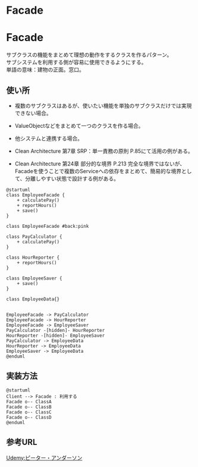 # Facade

# Facade
サブクラスの機能をまとめて理想の動作をするクラスを作るパターン。  
サブシステムを利用する側が容易に使用できるようにする。  
単語の意味：建物の正面。窓口。

## 使い所
- 複数のサブクラスはあるが、使いたい機能を単独のサブクラスだけでは実現できない場合。
- ValueObjectなどをまとめて一つのクラスを作る場合。
- 他システムと連携する場合。

- Clean Architecture 第7章 SRP：単一責務の原則 P.85にて活用の例がある。
- Clean Architecture 第24章 部分的な境界 P.213 完全な境界ではないが、Facadeを使うことで複数のServiceへの依存をまとめて、簡易的な境界として、分離しやすい状態で設計する例がある。
``` plantuml
@startuml
class EmployeeFacade {
    + calculatePay()
    + reportHours()
    + save()
} 

class EmployeeFacade #back:pink

class PayCalculator {
    + calculatePay()
}

class HourReporter {
    + reportHours()
}

class EmployeeSaver {
    + save()
}

class EmployeeData{}


EmployeeFacade -> PayCalculator
EmployeeFacade -> HourReporter
EmployeeFacade -> EmployeeSaver
PayCalculator -[hidden]- HourReporter
HourReporter -[hidden]- EmployeeSaver
PayCalculator -> EmployeeData
HourReporter -> EmployeeData
EmployeeSaver -> EmployeeData
@enduml
```

## 実装方法
``` plantuml
@startuml
Client --> Facade : 利用する
Facade o-- ClassA
Facade o-- ClassB
Facade o-- ClassC
Facade o-- ClassD
@enduml
```
## 参考URL
[Udemy:ピーター・アンダーソン](https://www.udemy.com/course/design01/learn/lecture/30071810#overview)


